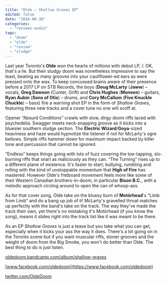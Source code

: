 ```yaml
---
title: "Olde – Shallow Graves EP"
edited: false
date: "2016-08-30"
categories:
  - "reviews-audio"
tags:
  - "doom"
  - "olde"
  - "review"
  - "sludge"
---
```


Last year Toronto's **Olde** won the hearts of millions with debut LP, _I_. OK, that's a lie. But their sludgy doom was nonetheless impressive to say the least, beating as many grooves into your cauliflower-ed ears as were pressed onto the wax. To keep concussed brains aware of their presence before a 2017 LP on STB Records, the boys (**Doug McLarty** (**Jaww**) – vocals, **Greg Dawson** (Cunter, Grift) and **Chris Hughes** (**Moneen**) – guitars, **Ryan Aubin** (**Sons of Otis**) – drums, and **Cory McCallum** (**Five Knuckle Chuckle**) – bass) fire a warning shot EP in the form of _Shallow Graves_, featuring three new tracks and a cover tune no one will scoff at.

Opener “Absurd Conditions” crawls with slow, dirgy doom riffs laced with psychedelia. Swagger meets neck-snapping groove as it kicks into a bluesier southern sludge section. The **Electric Wizard**/**Goya**\-sized heaviness and haze would hypnotize the listener if not for McLarty's ogre bellows. Simple riffs hammer down for maximum impact backed by killer tone and percussion that cannot be ignored.

“Endless” keeps things going with lots of fuzz covering the toe-tapping, slo-burning riffs that snarl as maliciously as they can. “The Turning” rises up to a different plane of existence. It's faster to start; bullying, rumbling and rolling with the kind of unstoppable momentum that **High of Fire** has mastered. However Olde's fretboard movement feels more like some of their Western Canadian brothers-in-doom, in particular **Bison B.C.**, with a melodic approach circling around to open the can of whoop-ass.

As for that cover song, Olde take on the bluesy burn of **Mot****ö****rhead**'s “Limb from Limb” and do a bang up job of it! McLarty's gravelled throat matches up perfectly with the band's take on the track. The way they've made the track their own, yet there's no mistaking it's Motörhead (if you know the song), means it slides right into the track list like it was meant to be there.

As an EP _Shallow Graves_ is just a tease but you take what you can get, especially when it kicks your ass the way it does. There's a lot going on in the Toronto scene but if you want muscular riffs, stoner grooves and the weight of doom from the Big Smoke, you won't do better than Olde. The best thing to do is just listen.

[oldedoom.bandcamp.com/album/shallow-graves](https://oldedoom.bandcamp.com/album/shallow-graves)

[www.facebook.com/oldedoom](https://www.facebook.com/oldedoom)

[twitter.com/OldeDoom](https://twitter.com/OldeDoom)
